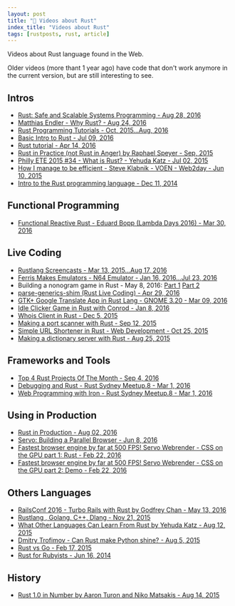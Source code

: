 ```yaml
---
layout: post
title: "📜 Videos about Rust"
index_title: "Videos about Rust"
tags: [rustposts, rust, article]
---
```


Videos about Rust language found in the Web.

Older videos (more thant 1 year ago) have code that don't work anymore in the current version, but are still interesting to see.

## Intros

- [Rust: Safe and Scalable Systems Programming - Aug 28, 2016](https://www.youtube.com/watch?v=GbWECt0M3CI&ab_channel=TNGTechnologyConsultingGmbH)
- [Matthias Endler - Why Rust? - Aug 24, 2016](https://www.youtube.com/watch?v=imtejBNbm0o&ab_channel=Codemotion)
- [Rust Programming Tutorials - Oct, 2015...Aug, 2016](https://www.youtube.com/playlist?list=PL0Fqs05rod8D80WKBCeT326CT8vcAm_N9)
- [Basic Intro to Rust - Jul 09, 2016](https://www.youtube.com/watch?v=jiJSnYP5EuU&ab_channel=RegisBoudinot)
- [Rust tutorial - Apr 14, 2016](https://www.youtube.com/watch?v=U1EFgCNLDB8&ab_channel=DerekBanas)
- [Rust in Practice (not Rust in Anger) by Raphael Speyer - Sep, 2015](https://www.youtube.com/watch?v=UIJ1CLtcKG4&ab_channel=FP-Syd)
- [Philly ETE 2015 #34 - What is Rust? - Yehuda Katz - Jul 02, 2015](https://www.youtube.com/watch?v=vWKRNP57QIs&ab_channel=ChariotSolutions)
- [How I manage to be efficient - Steve Klabnik - VOEN - Web2day - Jun 10, 2015](https://www.youtube.com/watch?v=CSYilkhDHzw&ab_channel=Web2day)
- [Intro to the Rust programming language - Dec 11, 2014](https://www.youtube.com/watch?v=agzf6ftEsLU&ab_channel=Code&SupplyCo)

## Functional Programming

- [Functional Reactive Rust - Eduard Bopp (Lambda Days 2016) - Mar 30, 2016](https://www.youtube.com/watch?v=Gkz5_XvVEGs)

## Live Coding

- [Rustlang Screencasts - Mar 13, 2015...Aug 17, 2016](https://www.youtube.com/watch?v=sv9fTlU7SCA&list=PLTOeCUgrkpMNEHx6j0vCH0cuyAIVZadnc&ab_channel=JMArcher)
- [Ferris Makes Emulators - N64 Emulator - Jan 16, 2016...Jul 23, 2016](https://www.youtube.com/playlist?list=PL-sXmdrqqYYcznDg4xwAJWQgNL2gRray2)
- Building a nonogram game in Rust - May 8, 2016: [Part 1](https://www.youtube.com/watch?v=m3N7cI4cOy4&ab_channel=panicbit) [Part 2](https://www.youtube.com/watch?v=WhA6vjLPsKA&ab_channel=panicbit)
- [parse-generics-shim (Rust Live Coding) - Apr 29, 2016](https://www.youtube.com/watch?v=4StWqCVgYdg&ab_channel=Quxxy)
- [GTK+ Google Translate App in Rust Lang - GNOME 3.20 - Mar 09, 2016](https://www.youtube.com/watch?v=Yu2p9-n4aaA&ab_channel=WOGUE)
- [Idle Clicker Game in Rust with Conrod - Jan 8, 2016](https://www.youtube.com/watch?v=2LZovaiW4Zw&ab_channel=G%C3%B6kberkYalt%C4%B1rakl%C4%B1)
- [Whois Client in Rust - Dec 5, 2015](https://www.youtube.com/watch?v=PATgoESCiI8&ab_channel=G%C3%B6kberkYalt%C4%B1rakl%C4%B1)
- [Making a port scanner with Rust - Sep 12, 2015](https://www.youtube.com/watch?v=AMyiLHRWPG0&ab_channel=G%C3%B6kberkYalt%C4%B1rakl%C4%B1)
- [Simple URL Shortener in Rust - Web Development - Oct 25, 2015](https://www.youtube.com/watch?v=Ae44aZAac3w&ab_channel=G%C3%B6kberkYalt%C4%B1rakl%C4%B1)
- [Making a dictionary server with Rust - Aug 25, 2015](https://www.youtube.com/watch?v=DeSfIj5TTPI&ab_channel=G%C3%B6kberkYalt%C4%B1rakl%C4%B1)

## Frameworks and Tools

- [Top 4 Rust Projects Of The Month - Sep 4, 2016](https://www.youtube.com/watch?v=3D7Dil933J8&ab_channel=ABitWiseGuy)
- [Debugging and Rust - Rust Sydney Meetup.8 - Mar 1, 2016](https://www.youtube.com/watch?v=ves_y06MCww&ab_channel=CasparKrieger(youtube))
- [Web Programming with Iron - Rust Sydney Meetup.8 - Mar 1, 2016](https://www.youtube.com/watch?v=Sr5QcYyGrCo&ab_channel=CasparKrieger(youtube))

## Using in Production

- [Rust in Production - Aug 02, 2016](https://www.infoq.com/presentations/rust-production)
- [Servo: Building a Parallel Browser - Jun 8, 2016](https://www.youtube.com/watch?v=hHzrHwWBCtc&ab_channel=10TV)
- [Fastest browser engine by far at 500 FPS! Servo Webrender - CSS on the GPU part 1: Rust - Feb 22, 2016](https://www.youtube.com/watch?v=BTURkjYJ_uk&ab_channel=KyvaGo)
- [Fastest browser engine by far at 500 FPS! Servo Webrender - CSS on the GPU part 2: Demo - Feb 22, 2016](https://www.youtube.com/watch?v=erfnCaeLxSI&ab_channel=KyvaGo)

## Others Languages

- [RailsConf 2016 - Turbo Rails with Rust by Godfrey Chan - May 13, 2016](https://www.youtube.com/watch?v=PbJI8yCsEkA&ab_channel=Confreaks)
- [Rustlang , Golang, C++, Dlang - Nov 21, 2015](https://www.youtube.com/watch?v=ynQoaajojIs&ab_channel=GolangVids)
- [What Other Languages Can Learn From Rust by Yehuda Katz - Aug 12, 2015](https://www.youtube.com/watch?v=uCaYkUmdtPw&ab_channel=CodeGenius)
- [Dmitry Trofimov - Can Rust make Python shine? - Aug 5, 2015](https://www.youtube.com/watch?v=weAxEoEfl0M&ab_channel=EuroPythonConference)
- [Rust vs Go - Feb 17, 2015](https://www.youtube.com/watch?v=WVZ7yMvxImo&ab_channel=SebastianThiel)
- [Rust for Rubyists - Jun 16, 2014](https://www.youtube.com/watch?v=Q5MLIY1oa1s&ab_channel=SvitlaSystemsOfficial)

## History

- [Rust 1.0 in Number by Aaron Turon and Niko Matsakis - Aug 14, 2015](https://www.youtube.com/watch?v=jDQaIl_1Nfk&ab_channel=Confreaks)


